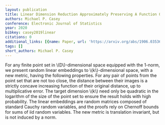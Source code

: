 ```yaml
---
layout: publication
title: Linear Dimension Reduction Approximately Preserving A Function Of The 1-norm
authors: Michael P. Casey
conference: Electronic Journal of Statistics
year: 2020
bibkey: casey2019linear
citations: 0
additional_links: [{name: Paper, url: 'https://arxiv.org/abs/1906.03536'}]
tags: []
short_authors: Michael P. Casey
---
```

For any finite point set in \\(D\\)-dimensional space equipped with the 1-norm,
we present random linear embeddings to \\(k\\)-dimensional space, with a new
metric, having the following properties. For any pair of points from the point
set that are not too close, the distance between their images is a strictly
concave increasing function of their original distance, up to multiplicative
error. The target dimension \\(k\\) need only be quadratic in the logarithm of the
size of the point set to ensure the result holds with high probability. The
linear embeddings are random matrices composed of standard Cauchy random
variables, and the proofs rely on Chernoff bounds for sums of iid random
variables. The new metric is translation invariant, but is not induced by a
norm.